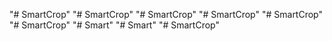 "# SmartCrop" 
"# SmartCrop" 
"# SmartCrop" 
"# SmartCrop" 
"# SmartCrop" 
"# SmartCrop" 
"# Smart" 
"# Smart" 
"# SmartCrop" 
